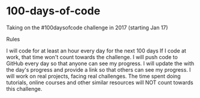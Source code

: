 # 100-days-of-code
Taking on the #100daysofcode challenge in 2017 (starting Jan 17)

Rules

I will code for at least an hour every day for the next 100 days
If I code at work, that time won't count towards the challenge.
I will push code to GitHub every day so that anyone can see my progress.
I will update the with the day's progress and provide a link so that others can see my progress.
I will work on real projects, facing real challenges. The time spent doing tutorials, online courses and other similar resources will NOT count towards this challenge.

